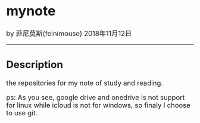 <font size="4">

# mynote

by 菲尼莫斯(feinimouse) 2018年11月12日

---

## Description

the repositories for my note of study and reading.

ps: As you see, google drive and onedrive is not support for linux while icloud is not for windows, so finaly I choose to use git. 

</font>
